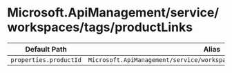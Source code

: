 # Microsoft.ApiManagement/service/workspaces/tags/productLinks

| Default Path | Alias |
|---|---|
| `properties.productId` | `Microsoft.ApiManagement/service/workspaces/tags/productLinks/productId` |

